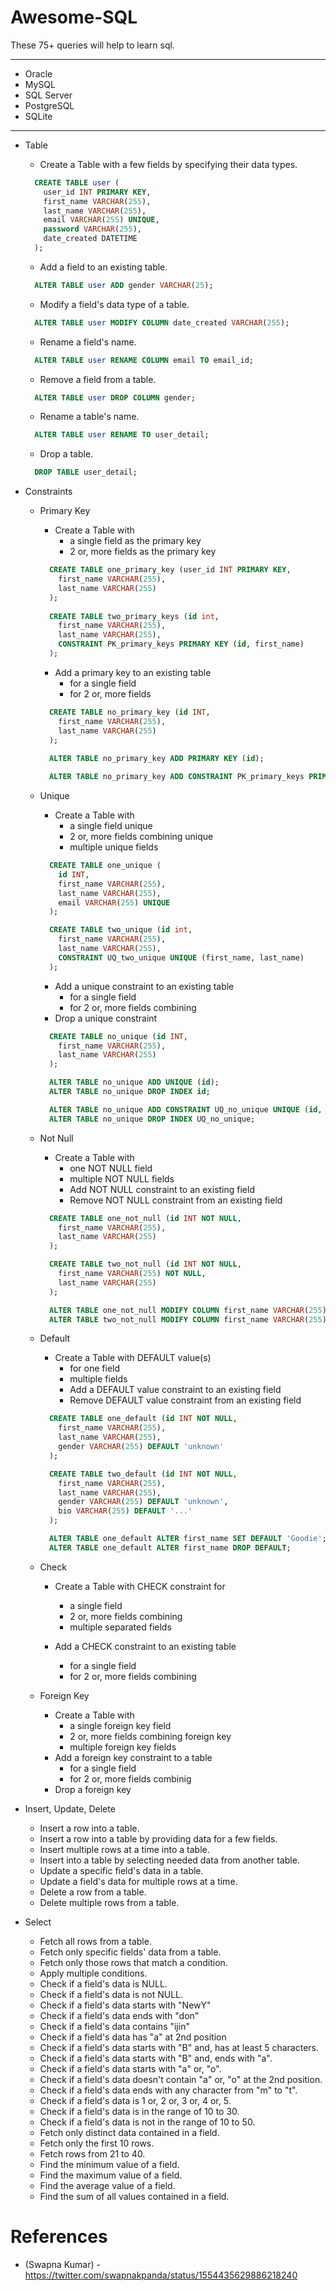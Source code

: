 # Awesome-SQL


These 75+ queries will help to learn sql.

---

- Oracle 
- MySQL 
- SQL Server 
- PostgreSQL 
- SQLite


---

 - Table
   - Create a Table with a few fields by specifying their data types.
    ``` sql
      CREATE TABLE user (
        user_id INT PRIMARY KEY,
        first_name VARCHAR(255),
        last_name VARCHAR(255),
        email VARCHAR(255) UNIQUE,
        password VARCHAR(255),
        date_created DATETIME
      );
    ```
   - Add a field to an existing table.
    ```sql
      ALTER TABLE user ADD gender VARCHAR(25);
   ```
   - Modify a field's data type of a table.
    ```sql
      ALTER TABLE user MODIFY COLUMN date_created VARCHAR(255);
    ```
   - Rename a field's name.
    ```sql
      ALTER TABLE user RENAME COLUMN email TO email_id;
    ```
   - Remove a field from a table.
    ```sql
      ALTER TABLE user DROP COLUMN gender;
    ```
   - Rename a table's name.
    ```sql
      ALTER TABLE user RENAME TO user_detail;
    ```
   - Drop a table.
    ```sql
      DROP TABLE user_detail;
    ```

 - Constraints 
   - Primary Key
     - Create a Table with
       - a single field as the primary key
       - 2 or, more fields as the primary key 

      ``` sql
        CREATE TABLE one_primary_key (user_id INT PRIMARY KEY,
          first_name VARCHAR(255),
          last_name VARCHAR(255)
        );
        
        CREATE TABLE two_primary_keys (id int,
          first_name VARCHAR(255),
          last_name VARCHAR(255),
          CONSTRAINT PK_primary_keys PRIMARY KEY (id, first_name)
        );
      ```

     - Add a primary key to an existing table
       - for a single field
       - for 2 or, more fields 
      ``` sql
        CREATE TABLE no_primary_key (id INT,
          first_name VARCHAR(255),
          last_name VARCHAR(255)
        );
        
        ALTER TABLE no_primary_key ADD PRIMARY KEY (id);

        ALTER TABLE no_primary_key ADD CONSTRAINT PK_primary_keys PRIMARY KEY (id, first_name);
      ```
   - Unique
     - Create a Table with 
       - a single field unique 
       - 2 or, more fields combining unique 
       - multiple unique fields
      ``` sql
        CREATE TABLE one_unique (
          id INT,
          first_name VARCHAR(255),
          last_name VARCHAR(255),
          email VARCHAR(255) UNIQUE
        );

        CREATE TABLE two_unique (id int,
          first_name VARCHAR(255),
          last_name VARCHAR(255),
          CONSTRAINT UQ_two_unique UNIQUE (first_name, last_name)
        );
      ```
           
     - Add a unique constraint to an existing table 
       - for a single field 
       - for 2 or, more fields combining 
     - Drop a unique constraint
      ``` sql
        CREATE TABLE no_unique (id INT,
          first_name VARCHAR(255),
          last_name VARCHAR(255)
        );

        ALTER TABLE no_unique ADD UNIQUE (id);
        ALTER TABLE no_unique DROP INDEX id;

        ALTER TABLE no_unique ADD CONSTRAINT UQ_no_unique UNIQUE (id, first_name);
        ALTER TABLE no_unique DROP INDEX UQ_no_unique;
      ```

   - Not Null
      - Create a Table with 
        - one NOT NULL field 
        - multiple NOT NULL fields 
        - Add NOT NULL constraint to an existing field 
        - Remove NOT NULL constraint from an existing field
      ``` sql
        CREATE TABLE one_not_null (id INT NOT NULL,
          first_name VARCHAR(255),
          last_name VARCHAR(255)
        );

        CREATE TABLE two_not_null (id INT NOT NULL,
          first_name VARCHAR(255) NOT NULL,
          last_name VARCHAR(255)
        );

        ALTER TABLE one_not_null MODIFY COLUMN first_name VARCHAR(255) NOT NULL;
        ALTER TABLE two_not_null MODIFY COLUMN first_name VARCHAR(255);
      ```

   - Default 
     - Create a Table with DEFAULT value(s)
       - for one field 
       - multiple fields 
       - Add a DEFAULT value constraint to an existing field 
       - Remove DEFAULT value constraint from an existing field

      ``` sql
        CREATE TABLE one_default (id INT NOT NULL,
          first_name VARCHAR(255),
          last_name VARCHAR(255),
          gender VARCHAR(255) DEFAULT 'unknown'
        );

        CREATE TABLE two_default (id INT NOT NULL,
          first_name VARCHAR(255),
          last_name VARCHAR(255),
          gender VARCHAR(255) DEFAULT 'unknown',
          bio VARCHAR(255) DEFAULT '...'
        );

        ALTER TABLE one_default ALTER first_name SET DEFAULT 'Goodie';
        ALTER TABLE one_default ALTER first_name DROP DEFAULT;
      ```

   - Check 
     - Create a Table with CHECK constraint for 
       - a single field 
       - 2 or, more fields combining 
       - multiple separated fields

     - Add a CHECK constraint to an existing table 
       - for a single field 
       - for 2 or, more fields combining
   - Foreign Key 
     - Create a Table with 
       - a single foreign key field 
       - 2 or, more fields combining foreign key 
       - multiple foreign key fields 
     - Add a foreign key constraint to a table 
       - for a single field 
       - for 2 or, more fields combinig 
     - Drop a foreign key
 - Insert, Update, Delete
   - Insert a row into a table. 
   - Insert a row into a table by providing data for a few fields. 
   - Insert multiple rows at a time into a table. 
   - Insert into a table by selecting needed data from another table.
   - Update a specific field's data in a table.
   - Update a field's data for multiple rows at a time.
   - Delete a row from a table.
   - Delete multiple rows from a table.

 - Select
   - Fetch all rows from a table.
   - Fetch only specific fields' data from a table.
   - Fetch only those rows that match a condition.
   - Apply multiple conditions.
   - Check if a field's data is NULL.
   - Check if a field's data is not NULL.
   - Check if a field's data starts with "NewY"
   - Check if a field's data ends with "don"
   - Check if a field's data contains "ijin"
   - Check if a field's data has "a" at 2nd position 
   - Check if a field's data starts with "B" and, has at least 5 characters.
   - Check if a field's data starts with "B" and, ends with "a".
   - Check if a field's data starts with "a" or, "o".
   - Check if a field's data doesn't contain "a" or, "o" at the 2nd position.
   - Check if a field's data ends with any character from "m" to "t".
   - Check if a field's data is 1 or, 2 or, 3 or, 4 or, 5.
   - Check if a field's data is in the range of 10 to 30.
   - Check if a field's data is not in the range of 10 to 50.
   - Fetch only distinct data contained in a field.
   - Fetch only the first 10 rows.
   - Fetch rows from 21 to 40.
   - Find the minimum value of a field.
   - Find the maximum value of a field.
   - Find the average value of a field.
   - Find the sum of all values contained in a field.

# References

- (Swapna Kumar) - https://twitter.com/swapnakpanda/status/1554435629886218240